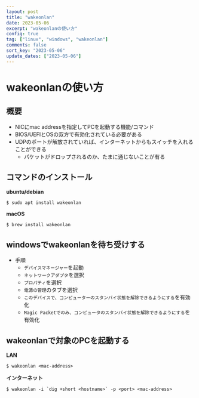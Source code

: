 ```yaml
---
layout: post
title: "wakeonlan"
date: 2023-05-06
excerpt: "wakeonlanの使い方"
config: true
tag: ["linux", "windows", "wakeonlan"]
comments: false
sort_key: "2023-05-06"
update_dates: ["2023-05-06"]
---
```


# wakeonlanの使い方

## 概要
 - NICにmac addressを指定してPCを起動する機能/コマンド
 - BIOS/UEFIとOSの双方で有効化されている必要がある
 - UDPのポートが解放されていれば、インターネットからもスイッチを入れることができる
   - パケットがドロップされるのか、たまに通じないことが有る

## コマンドのインストール

**ubuntu/debian**
```console
$ sudo apt install wakeonlan
```

**macOS**
```console
$ brew install wakeonlan
```

## windowsでwakeonlanを待ち受けする
 - 手順
   - `デバイスマネージャー`を起動
   - `ネットワークアダプタ`を選択
   - `プロパティ`を選択
   - `電源の管理`のタブを選択
   - `このデバイスで、コンピューターのスタンバイ状態を解除できるようにする`を有効化
   - `Magic Packetでのみ、コンピュータのスタンバイ状態を解除できるようにする`を有効化

## wakeonlanで対象のPCを起動する

**LAN**
```console
$ wakeonlan <mac-address>
```

**インターネット**
```console
$ wakeonlan -i `dig +short <hostname>` -p <port> <mac-address> 
```
